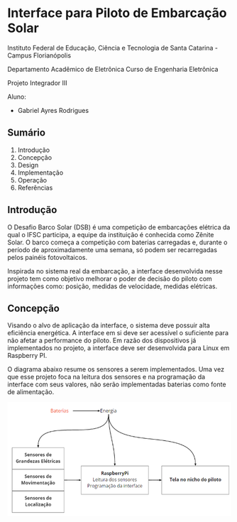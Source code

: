 # Interface para Piloto de Embarcação Solar

Instituto Federal de Educação, Ciência e Tecnologia de Santa Catarina - Campus Florianópolis

Departamento Acadêmico de Eletrônica Curso de Engenharia Eletrônica

Projeto Integrador III

Aluno:

* Gabriel Ayres Rodrigues
 
## Sumário

1. Introdução
2. Concepção
3. Design
4. Implementação
5. Operação
6. Referências

## Introdução 

O Desafio Barco Solar (DSB) é uma competição de embarcações elétrica da qual o IFSC participa, a equipe da instituição é conhecida como Zênite Solar. O barco começa a competição com baterias carregadas e, durante o período de aproximadamente uma semana, só podem ser recarregadas pelos painéis fotovoltaicos.

Inspirada no sistema real da embarcação, a interface desenvolvida nesse projeto tem como objetivo melhorar o poder de decisão do piloto com informações como: posição, medidas de velocidade, medidas elétricas.

## Concepção 

Visando o alvo de aplicação da interface, o sistema deve possuir alta eficiência energética. A interface em si deve ser acessível o suficiente para não afetar a performance do piloto. Em razão dos dispositivos já implementados no projeto, a interface deve ser desenvolvida para Linux em Raspberry PI.

O diagrama abaixo resume os sensores a serem implementados. Uma vez que esse projeto foca na leitura dos sensores e na programação da interface com seus valores, não serão implementadas baterias como fonte de alimentação.

![Diagrama-de-Blocos](https://github.com/ayresgit/Interface_para_Piloto_de_Embarcacao_Solar/blob/690addeefef70a82127170eda30d2d9cc525a552/Imagens/Diagrama_de_Blocos.PNG)

